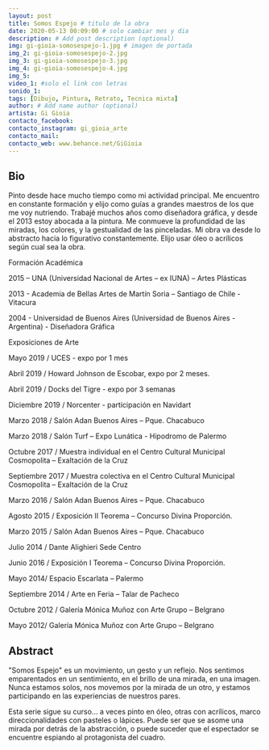 ```yaml
---
layout: post
title: Somos Espejo # titulo de la obra
date: 2020-05-13 00:09:00 # solo cambiar mes y dia
description: # Add post description (optional)
img: gi-gioia-somosespejo-1.jpg # imagen de portada
img_2: gi-gioia-somosespejo-2.jpg
img_3: gi-gioia-somosespejo-3.jpg
img_4: gi-gioia-somosespejo-4.jpg
img_5:
video_1: #solo el link con letras
sonido_1:
tags: [Dibujo, Pintura, Retrato, Tecnica mixta]
author: # Add name author (optional)
artista: Gi Gioia
contacto_facebook: 
contacto_instagram: gi_gioia_arte
contacto_mail: 
contacto_web: www.behance.net/GiGioia
---
```


## Bio

Pinto desde hace mucho tiempo como mi actividad principal. Me encuentro en constante formación y elijo como guías a grandes maestros de los que me voy nutriendo. Trabajé muchos años como diseñadora gráfica, y desde el 2013 estoy abocada a la pintura.
Me conmueve la profundidad de las miradas, los colores, y la gestualidad de las pinceladas. Mi obra va desde lo abstracto hacia lo figurativo constantemente. Elijo usar óleo o acrílicos según cual sea la obra.

Formación Académica

2015 – UNA (Universidad Nacional de Artes – ex IUNA) – Artes Plásticas 

2013 - Academia de Bellas Artes de Martín Soria – Santiago de Chile - Vitacura 

2004 - Universidad de Buenos Aires (Universidad de Buenos Aires - Argentina) - Diseñadora Gráfica


Exposiciones de Arte

Mayo 2019 / UCES - expo por 1 mes 

Abril 2019 / Howard Johnson de Escobar, expo por 2 meses. 

Abril 2019 / Docks del Tigre - expo por 3 semanas 

Diciembre 2019 / Norcenter - participación en Navidart 

Marzo 2018 / Salón Adan Buenos Aires – Pque. Chacabuco 

Marzo 2018 / Salón Turf – Expo Lunática - Hipodromo de Palermo 

Octubre 2017 / Muestra individual en el Centro Cultural Municipal Cosmopolita – Exaltación de la Cruz 

Septiembre 2017 / Muestra colectiva en el Centro Cultural Municipal Cosmopolita – Exaltación de la Cruz 

Marzo 2016 / Salón Adan Buenos Aires – Pque. Chacabuco 

Agosto 2015 / Exposición II Teorema – Concurso Divina Proporción. 

Marzo 2015 / Salón Adan Buenos Aires – Pque. Chacabuco 

Julio 2014 / Dante Alighieri Sede Centro 

Junio 2016 / Exposición I Teorema – Concurso Divina Proporción. 

Mayo 2014/ Espacio Escarlata – Palermo 

Septiembre 2014 / Arte en Feria – Talar de Pacheco 

Octubre 2012 / Galería Mónica Muñoz con Arte Grupo – Belgrano 

Mayo 2012/ Galería Mónica Muñoz con Arte Grupo – Belgrano  


## Abstract

"Somos Espejo" es un movimiento, un gesto y un reflejo. Nos sentimos emparentados en un sentimiento, en el brillo de una mirada, en una imagen. Nunca estamos solos, nos movemos por la mirada de un otro, y estamos participando en las experiencias de nuestros pares. 

Esta serie sigue su curso... a veces pinto en óleo, otras con acrílicos, marco direccionalidades con pasteles o lápices. Puede ser que se asome una mirada por detrás de la abstracción, o puede suceder que el espectador se encuentre espiando al protagonista del cuadro.
